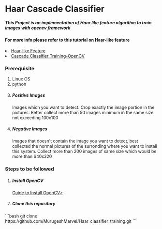 <H1>Haar Cascade Classifier</H1>
<H5>This Project is an implementation of Haar like feature algorithm to train images with opencv framework</H5>
<H4>For more info please refer to this tutorial on Haar-like feature</H4>
<li> <a href="https://singhgaganpreet.wordpress.com/tag/explaining-haar-cascade">Haar-like Feature</a></li>
<li> <a href="http://docs.opencv.org/2.4.13.2/doc/user_guide/ug_traincascade.html">Cascade Classifier Training-OpenCV</a></li>
<H3>Prerequisite</H3>
<ol>
<li>Linux OS</li>
<li>python</li>
<li><H5>Positive Images</H5>
<p>Images which you want to detect. Crop exactly the image portion in the pictures. Better collect more than 50 images minimum in the same size not exceeding 100x100</p></H5></li>
<li><H5>Negative Images</H5>
<p>Images that doesn't contain the image you want to detect, best collected the normal pictures of the surronding where you want to install this system. Collect more than 200 images of same size which would be more than 640x320</p></H5></li>

</ol>
<H3>Steps to be followed</H3>
<ol>
<li><H5>Install OpenCV</H5>
<p> <a href="http://docs.opencv.org/2.4/doc/tutorials/introduction/linux_install/linux_install.html">Guide to Install OpenCV></a></p>
<li><H5>Clone this repository<H5>
</li>
</ol>
```bash
git clone https://github.com/MurugeshMarvel/Haar_classifier_training.git
```


